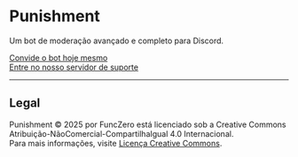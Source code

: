 # Punishment

Um bot de moderação avançado e completo para Discord.

[Convide o bot hoje mesmo](https://discord.com/oauth2/authorize?client_id=1155843839932764253&permissions=8&integration_type=0&scope=bot+applications.commands)  
[Entre no nosso servidor de suporte](https://discord.gg/p4ANxp5TKf)

---

## Legal

Punishment © 2025 por FuncZero está licenciado sob a Creative Commons Atribuição-NãoComercial-CompartilhaIgual 4.0 Internacional.  
Para mais informações, visite [Licença Creative Commons](https://creativecommons.org/licenses/by-nc-sa/4.0/legalcode.pt).
